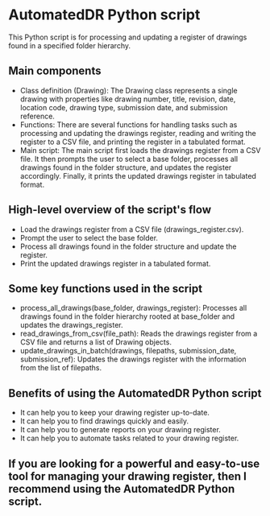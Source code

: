 # AutomatedDR Python script

This Python script is for processing and updating a register of drawings found in a specified folder hierarchy.

## Main components

* Class definition (Drawing): The Drawing class represents a single drawing with properties like drawing number, title, revision, date, location code, drawing type, submission date, and submission reference.
* Functions: There are several functions for handling tasks such as processing and updating the drawings register, reading and writing the register to a CSV file, and printing the register in a tabulated format.
* Main script: The main script first loads the drawings register from a CSV file. It then prompts the user to select a base folder, processes all drawings found in the folder structure, and updates the register accordingly. Finally, it prints the updated drawings register in tabulated format.

## High-level overview of the script's flow

* Load the drawings register from a CSV file (drawings_register.csv).
* Prompt the user to select the base folder.
* Process all drawings found in the folder structure and update the register.
* Print the updated drawings register in a tabulated format.

## Some key functions used in the script

* process_all_drawings(base_folder, drawings_register): Processes all drawings found in the folder hierarchy rooted at base_folder and updates the drawings_register.
* read_drawings_from_csv(file_path): Reads the drawings register from a CSV file and returns a list of Drawing objects.
* update_drawings_in_batch(drawings, filepaths, submission_date, submission_ref): Updates the drawings register with the information from the list of filepaths.

## Benefits of using the AutomatedDR Python script

* It can help you to keep your drawing register up-to-date.
* It can help you to find drawings quickly and easily.
* It can help you to generate reports on your drawing register.
* It can help you to automate tasks related to your drawing register.

## If you are looking for a powerful and easy-to-use tool for managing your drawing register, then I recommend using the AutomatedDR Python script.
